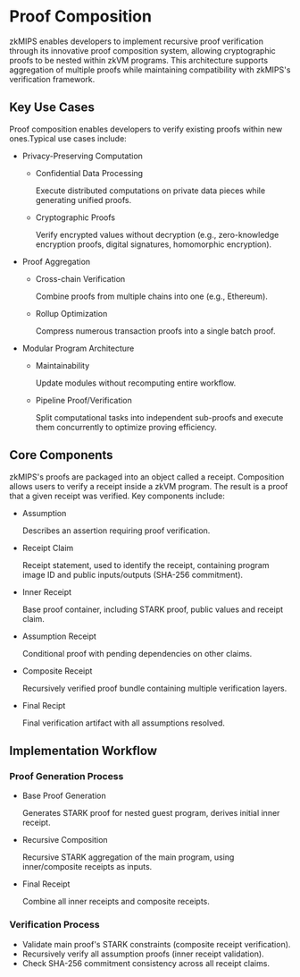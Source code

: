 # Proof Composition

zkMIPS enables developers to implement recursive proof verification through its innovative proof composition system, allowing cryptographic proofs to be nested within zkVM programs. This architecture supports aggregation of multiple proofs while maintaining compatibility with zkMIPS's verification framework.

## Key Use Cases

Proof composition enables developers to verify existing proofs within new ones.Typical use cases include:

- Privacy-Preserving Computation

  - Confidential Data Processing
    
    Execute distributed computations on private data pieces while generating unified proofs.

  - ​Cryptographic Proofs
  
    Verify encrypted values without decryption (e.g., zero-knowledge encryption proofs, digital signatures, homomorphic encryption).
  

- Proof Aggregation 

  - Cross-chain Verification

    Combine proofs from multiple chains into one (e.g., Ethereum).

  - ​Rollup Optimization
  
    Compress numerous transaction proofs into a single batch proof.
  
- Modular Program Architecture
  - Maintainability

    Update modules without recomputing entire workflow. 

  - Pipeline Proof/Verification

    Split computational tasks into independent sub-proofs and execute them concurrently to optimize proving efficiency.

## Core Components

zkMIPS's proofs are packaged into an object called a receipt. Composition allows users to verify a receipt inside a zkVM program. The result is a proof that a given receipt was verified. Key components include:

- Assumption
  
  Describes an assertion requiring proof verification.

- Receipt Claim 
  
  Receipt statement, used to identify the receipt, containing program image ID and public inputs/outputs (SHA-256 commitment).

- Inner Receipt 
  
  Base proof container, including STARK proof, public values and receipt claim.


- Assumption Receipt
  
  Conditional proof with pending dependencies on other claims.  

- Composite Receipt	

  Recursively verified proof bundle containing multiple verification layers.

- Final Recipt

  Final verification artifact with all assumptions resolved. 
  

## Implementation Workflow

### Proof Generation Process

- Base Proof Generation
  
  Generates STARK proof for nested guest program, derives initial inner receipt.

- Recursive Composition

  Recursive STARK aggregation of the main program, using inner/composite receipts as inputs.

- Final Receipt
  
  Combine all inner receipts and composite receipts.


### Verification Process

- Validate main proof's STARK constraints (composite receipt verification).
- Recursively verify all assumption proofs (inner receipt validation).
- Check SHA-256 commitment consistency across all receipt claims.

